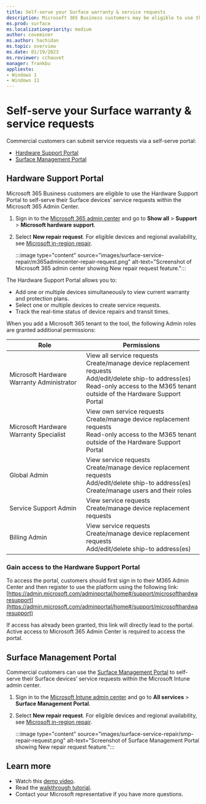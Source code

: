```yaml
---
title: Self-serve your Surface warranty & service requests
description: Microsoft 365 Business customers may be eligible to use the beta Surface Self Serve Warranty and Service node in the Microsoft Admin Center to create and manage service orders. 
ms.prod: surface
ms.localizationpriority: medium
author: coveminer
ms.author: hachidan
ms.topic: overview
ms.date: 01/19/2023
ms.reviewer: cchauvet 
manager: frankbu
appliesto:
- Windows 1
- Windows 11
---
```


# Self-serve your Surface warranty & service requests

Commercial customers can submit service requests via a self-serve portal:

- [Hardware Support Portal](#hardware-support-portal)
- [Surface Management Portal](#surface-management-portal)

## Hardware Support Portal

Microsoft 365 Business customers are eligible to use the Hardware Support Portal to self-serve their Surface devices’ service requests within the Microsoft 365 Admin Center.

1. Sign in to the [Microsoft 365 admin center](https://admin.microsoft.com/AdminPortal) and go to **Show all** > **Support** > **Microsoft hardware support**.
2. Select **New repair request**. For eligible devices and regional availability, see [Microsoft in-region repair](microsoft-in-region-same-unit-repair.md).

    :::image type="content" source="images/surface-service-repair/m365admincenter-repair-request.png" alt-text="Screenshot of Microsoft 365 admin center showing New repair request feature.":::


The Hardware Support Portal allows you to:

- Add one or multiple devices simultaneously to view current warranty and protection plans.
- Select one or multiple devices to create service requests.
- Track the real-time status of device repairs and transit times.

When you add a Microsoft 365 tenant to the tool, the following Admin roles are granted additional permissions:


| Role                                      | Permissions                                                                                                                                                                                 |
| ----------------------------------------- | ------------------------------------------------------------------------------------------------------------------------------------------------------------------------------------------- |
| Microsoft Hardware Warranty Administrator | View all service requests<br>Create/manage device replacement requests<br>Add/edit/delete ship-to address(es)<br>Read-only access to the M365 tenant outside of the Hardware Support Portal |
| Microsoft Hardware Warranty Specialist    | View own service requests<br>Create/manage device replacement requests<br>Read-only access to the M365 tenant outside of the Hardware Support Portal                                        |
| Global Admin                              | View service requests<br>Create/manage device replacement requests<br>Add/edit/delete ship-to address(es)<br>Create/manage users and their roles                                            |
| Service Support Admin                     | View service requests<br>Create/manage device replacement requests                                                                                                                          |
| Billing Admin                             | View service requests<br>Create/manage device replacement requests<br>Add/edit/delete ship-to address(es)                                                                                   |

### Gain access to the Hardware Support Portal

To access the portal, customers should first sign in to their M365 Admin Center and then register to use the platform using the following link:
[https://admin.microsoft.com/adminportal/home#/support/microsofthardwaresupport](https://admin.microsoft.com/adminportal/home#/support/microsofthardwaresupport)

If access has already been granted, this link will directly lead to the portal.  Active access to Microsoft 365 Admin Center is required to access the portal.

## Surface Management Portal

Commercial customers can use the [Surface Management Portal](surface-management-portal.md) to self-serve their Surface devices’ service requests within the Microsoft Intune admin center.

1. Sign in to the [Microsoft Intune admin center](https://go.microsoft.com/fwlink/?linkid=2109431) and go to **All services** > **Surface Management Portal**.
2. Select **New repair request**. For eligible devices and regional availability, see [Microsoft in-region repair](microsoft-in-region-same-unit-repair.md).

    :::image type="content" source="images/surface-service-repair/smp-repair-request.png" alt-text="Screenshot of Surface Management Portal showing New repair request feature.":::

## Learn more

- Watch this [demo video](https://www.microsoft.com/videoplayer/embed/RE4Y55A).
- Read the [walkthrough tutorial](https://aka.ms/AAgjkaa).
- Contact your Microsoft representative if you have more questions.
